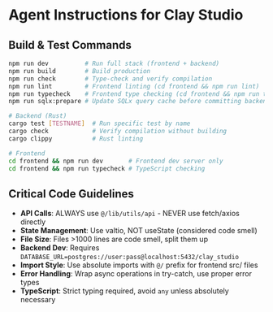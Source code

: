 # Agent Instructions for Clay Studio

## Build & Test Commands
```bash
npm run dev          # Run full stack (frontend + backend)
npm run build        # Build production
npm run check        # Type-check and verify compilation
npm run lint         # Frontend linting (cd frontend && npm run lint)
npm run typecheck    # Frontend type checking (cd frontend && npm run typecheck)
npm run sqlx:prepare # Update SQLx query cache before committing backend changes

# Backend (Rust)
cargo test [TESTNAME]  # Run specific test by name
cargo check            # Verify compilation without building
cargo clippy           # Rust linting

# Frontend
cd frontend && npm run dev       # Frontend dev server only
cd frontend && npm run typecheck # TypeScript checking
```

## Critical Code Guidelines
- **API Calls**: ALWAYS use `@/lib/utils/api` - NEVER use fetch/axios directly
- **State Management**: Use valtio, NOT useState (considered code smell)
- **File Size**: Files >1000 lines are code smell, split them up
- **Backend Dev**: Requires `DATABASE_URL=postgres://user:pass@localhost:5432/clay_studio`
- **Import Style**: Use absolute imports with `@/` prefix for frontend src/ files
- **Error Handling**: Wrap async operations in try-catch, use proper error types
- **TypeScript**: Strict typing required, avoid `any` unless absolutely necessary